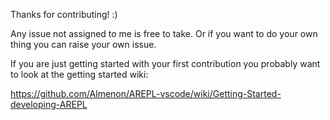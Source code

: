 Thanks for contributing! :)

Any issue not assigned to me is free to take. Or if you want to do your own thing you can raise your own issue.

If you are just getting started with your first contribution you probably want to look at the getting started wiki:

https://github.com/Almenon/AREPL-vscode/wiki/Getting-Started-developing-AREPL
